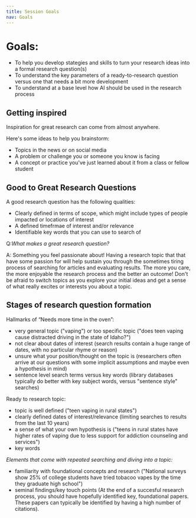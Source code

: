 ```yaml
---
title: Session Goals
nav: Goals
---
```


# Goals: 

- To help you develop stategies and skills to turn your research ideas into a formal research question(s)
- To understand the key parameters of a ready-to-research question versus one that needs a bit more development 
- To understand at a base level how AI should be used in the research process

## Getting inspired

Inspiration for great research can come from almost anywhere. 

Here's some ideas to help you brainstorm:

- Topics in the news or on social media
- A problem or challenge you or someone you know is facing
- A concept or practice you've just learned about it from a class or fellow student

## Good to Great Research Questions 

A good research question has the following qualities:

- Clearly defined in terms of scope, which might include types of people impacted or locations of interest
- A defined timefrmae of interest and/or relevance
- Identifiable key words that you can use to search of

Q:_What makes a great research question?_

A: Something you feel passionate about! Having a research topic that that have some passion for will help sustain you through the sometimes tiring process of searching for articles and evaluating results. The more you care, the more enjoyable the research process and the better an outcome! Don't be afraid to switch topics as you explore your initial ideas and get a sense of what really excites or interests you about a topic. 

## Stages of research question formation 

Hallmarks of “Needs more time in the oven”: 
- very general topic ("vaping") or too specific topic ("does teen vaping cause distracted driving in the state of Idaho?")
- not clear about dates of interest (search results contain a huge range of dates, with no particular rhyme or reason)
- unsure what your position/thought on the topic is (researchers often arrive at our questions with some implicit assumptions and maybe even a hypothesis in mind)
- sentence level search terms versus key words (library databases typically do better with key subject words, versus "sentence style" searches)

Ready to research topic: 
- topic is well defined ("teen vaping in rural states")
- clearly defined dates of interest/relevance (limiting searches to results from the last 10 years)
- a sense of what your own hypothesis is ("teens in rural states have higher rates of vaping due to less support for addiction counseling and services")
- key words

_Elements that come with repeated searching and diving into a topic:_
- familiarity with foundational concepts and research ("National surveys show 25% of college students have tried tobacoo vapes by the time they graduate high school")
- seminal findings/key touch points (At the end of a succesful research process, you should have hopefully identified key, foundational papers. These papers can typically be identified by having a high number of citations). 



  
